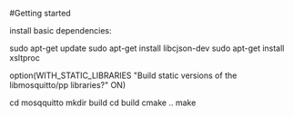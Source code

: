 #Getting started

install basic dependencies:

sudo apt-get update 
sudo apt-get install libcjson-dev
sudo apt-get install xsltproc

option(WITH_STATIC_LIBRARIES "Build static versions of the libmosquitto/pp libraries?" ON)

cd mosqquitto
mkdir build
cd build
cmake ..
make

